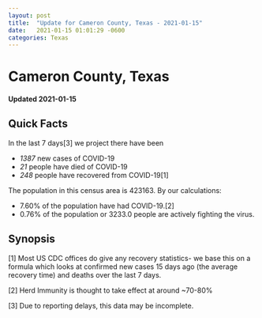 ```yaml
---
layout: post
title:  "Update for Cameron County, Texas - 2021-01-15"
date:   2021-01-15 01:01:29 -0600
categories: Texas
---
```


# Cameron County, Texas
#### Updated 2021-01-15

## Quick Facts

In the last 7 days[3] we project there have been
- *1387* new cases of COVID-19
- *21* people have died of COVID-19
- *248* people have recovered from COVID-19[1]

The population in this census area is 423163. By our calculations:
- 7.60% of the population have had COVID-19.[2]
- 0.76% of the population or 3233.0 people are actively fighting the virus.

## Synopsis




[1] Most US CDC offices do give any recovery statistics- we base this on a formula which looks at confirmed new cases
15 days ago (the average recovery time) and deaths over the last 7 days.

[2] Herd Immunity is thought to take effect at around ~70-80%

[3] Due to reporting delays, this data may be incomplete.
 
    